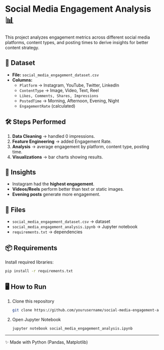 # Social Media Engagement Analysis 📊

This project analyzes engagement metrics across different social media platforms, content types, and posting times to derive insights for better content strategy.  

## 🚀 Dataset
- **File:** `social_media_engagement_dataset.csv`
- **Columns:**
  - `Platform` → Instagram, YouTube, Twitter, LinkedIn
  - `ContentType` → Image, Video, Text, Reel
  - `Likes, Comments, Shares, Impressions`
  - `PostedTime` → Morning, Afternoon, Evening, Night
  - `EngagementRate` (calculated)

## 🛠️ Steps Performed
1. **Data Cleaning** → handled 0 impressions.
2. **Feature Engineering** → added Engagement Rate.
3. **Analysis** → average engagement by platform, content type, posting time.
4. **Visualizations** → bar charts showing results.

## 📌 Insights
- Instagram had the **highest engagement**.
- **Videos/Reels** perform better than text or static images.
- **Evening posts** generate more engagement.

## 📂 Files
- `social_media_engagement_dataset.csv` → dataset
- `social_media_engagement_analysis.ipynb` → Jupyter notebook
- `requirements.txt` → dependencies

## 📦 Requirements
Install required libraries:
```bash
pip install -r requirements.txt
```

## 🖥️ How to Run
1. Clone this repository  
   ```bash
   git clone https://github.com/yourusername/social-media-engagement-analysis.git
   ```
2. Open Jupyter Notebook  
   ```bash
   jupyter notebook social_media_engagement_analysis.ipynb
   ```

---
✨ Made with Python (Pandas, Matplotlib)
